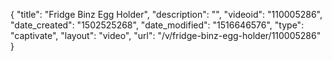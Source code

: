 {
    "title": "Fridge Binz Egg Holder",
    "description": "",
    "videoid": "110005286",
    "date_created": "1502525268",
    "date_modified": "1516646576",
    "type": "captivate",
    "layout": "video",
    "url": "\/v\/fridge-binz-egg-holder\/110005286"
}